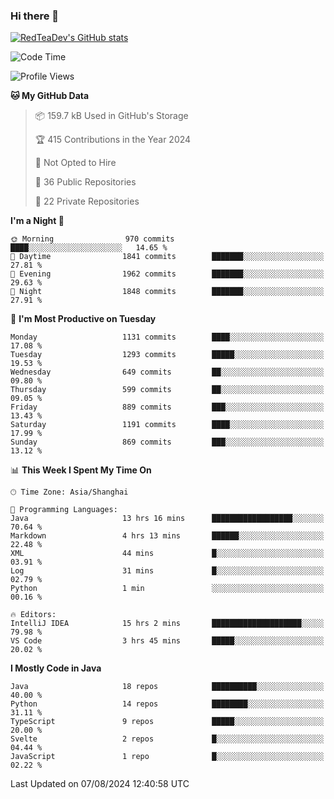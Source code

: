 ### Hi there 👋

<!--
**RedTeaDev/RedTeaDev** is a ✨ _special_ ✨ repository because its `README.md` (this file) appears on your GitHub profile.

Here are some ideas to get you started:

- 🔭 I’m currently working on ...
- 🌱 I’m currently learning ...
- 👯 I’m looking to collaborate on ...
- 🤔 I’m looking for help with ...
- 💬 Ask me about ...
- 📫 How to reach me: ...
- 😄 Pronouns: ...
- ⚡ Fun fact: ...
-->

<!--
[![wakatime](https://wakatime.com/badge/user/6b101ed0-04c0-4490-9283-eb61f2efff96.svg)](https://wakatime.com/@6b101ed0-04c0-4490-9283-eb61f2efff96)
!-->

[![RedTeaDev's GitHub stats](https://github-readme-stats.vercel.app/api?username=RedTeaDev\&include_all_commits=true)](https://github.com/anuraghazra/github-readme-stats)
<!--
[![willianrod's wakatime stats](https://github-readme-stats.vercel.app/api/wakatime?username=RedTeaDev)](https://github.com/anuraghazra/github-readme-stats)
!-->
<!--START_SECTION:waka-->
![Code Time](http://img.shields.io/badge/Code%20Time-2%2C485%20hrs%2042%20mins-blue)

![Profile Views](http://img.shields.io/badge/Profile%20Views-0-blue)

**🐱 My GitHub Data** 

> 📦 159.7 kB Used in GitHub's Storage 
 > 
> 🏆 415 Contributions in the Year 2024
 > 
> 🚫 Not Opted to Hire
 > 
> 📜 36 Public Repositories 
 > 
> 🔑 22 Private Repositories 
 > 
**I'm a Night 🦉** 

```text
🌞 Morning                970 commits         ████░░░░░░░░░░░░░░░░░░░░░   14.65 % 
🌆 Daytime                1841 commits        ███████░░░░░░░░░░░░░░░░░░   27.81 % 
🌃 Evening                1962 commits        ███████░░░░░░░░░░░░░░░░░░   29.63 % 
🌙 Night                  1848 commits        ███████░░░░░░░░░░░░░░░░░░   27.91 % 
```
📅 **I'm Most Productive on Tuesday** 

```text
Monday                   1131 commits        ████░░░░░░░░░░░░░░░░░░░░░   17.08 % 
Tuesday                  1293 commits        █████░░░░░░░░░░░░░░░░░░░░   19.53 % 
Wednesday                649 commits         ██░░░░░░░░░░░░░░░░░░░░░░░   09.80 % 
Thursday                 599 commits         ██░░░░░░░░░░░░░░░░░░░░░░░   09.05 % 
Friday                   889 commits         ███░░░░░░░░░░░░░░░░░░░░░░   13.43 % 
Saturday                 1191 commits        ████░░░░░░░░░░░░░░░░░░░░░   17.99 % 
Sunday                   869 commits         ███░░░░░░░░░░░░░░░░░░░░░░   13.12 % 
```


📊 **This Week I Spent My Time On** 

```text
🕑︎ Time Zone: Asia/Shanghai

💬 Programming Languages: 
Java                     13 hrs 16 mins      ██████████████████░░░░░░░   70.64 % 
Markdown                 4 hrs 13 mins       ██████░░░░░░░░░░░░░░░░░░░   22.48 % 
XML                      44 mins             █░░░░░░░░░░░░░░░░░░░░░░░░   03.91 % 
Log                      31 mins             █░░░░░░░░░░░░░░░░░░░░░░░░   02.79 % 
Python                   1 min               ░░░░░░░░░░░░░░░░░░░░░░░░░   00.16 % 

🔥 Editors: 
IntelliJ IDEA            15 hrs 2 mins       ████████████████████░░░░░   79.98 % 
VS Code                  3 hrs 45 mins       █████░░░░░░░░░░░░░░░░░░░░   20.02 % 
```

**I Mostly Code in Java** 

```text
Java                     18 repos            ██████████░░░░░░░░░░░░░░░   40.00 % 
Python                   14 repos            ████████░░░░░░░░░░░░░░░░░   31.11 % 
TypeScript               9 repos             █████░░░░░░░░░░░░░░░░░░░░   20.00 % 
Svelte                   2 repos             █░░░░░░░░░░░░░░░░░░░░░░░░   04.44 % 
JavaScript               1 repo              █░░░░░░░░░░░░░░░░░░░░░░░░   02.22 % 
```




 Last Updated on 07/08/2024 12:40:58 UTC
<!--END_SECTION:waka-->


